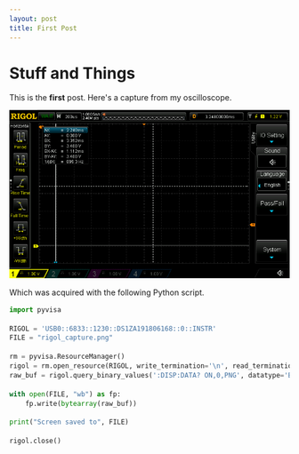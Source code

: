 ```yaml
---
layout: post
title: First Post
---
```


# Stuff and Things

This is the **first** post. Here's a capture from my oscilloscope.

![](/images/rigol_capture.png)

Which was acquired with the following Python script.

```python
import pyvisa

RIGOL = 'USB0::6833::1230::DS1ZA191806168::0::INSTR'
FILE = "rigol_capture.png"

rm = pyvisa.ResourceManager()
rigol = rm.open_resource(RIGOL, write_termination='\n', read_termination='\n')
raw_buf = rigol.query_binary_values(':DISP:DATA? ON,0,PNG', datatype='B')

with open(FILE, "wb") as fp:
    fp.write(bytearray(raw_buf))

print("Screen saved to", FILE)

rigol.close()
```

